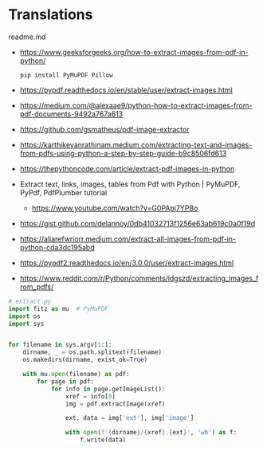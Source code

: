 # Translations

readme.md

*   https://www.geeksforgeeks.org/how-to-extract-images-from-pdf-in-python/

    ```shell
    pip install PyMuPDF Pillow
    ```

*   https://pypdf.readthedocs.io/en/stable/user/extract-images.html

*   https://medium.com/@alexaae9/python-how-to-extract-images-from-pdf-documents-9492a767a613

*   https://github.com/gsmatheus/pdf-image-extractor

*   https://karthikeyanrathinam.medium.com/extracting-text-and-images-from-pdfs-using-python-a-step-by-step-guide-b9c8506fd613

*   https://thepythoncode.com/article/extract-pdf-images-in-python

*   Extract text, links, images, tables from Pdf with Python | PyMuPDF, PyPdf, PdfPlumber tutorial

    *   https://www.youtube.com/watch?v=G0PApj7YPBo

*   https://gist.github.com/delannoy/0db41032713f1256e63ab619c0a0f19d

*   https://aliarefwriorr.medium.com/extract-all-images-from-pdf-in-python-cda3dc195abd

*   https://pypdf2.readthedocs.io/en/3.0.0/user/extract-images.html

*   https://www.reddit.com/r/Python/comments/ldgszd/extracting_images_from_pdfs/

```python
# extract.py
import fitz as mu  # PyMuPDF
import os
import sys


for filename in sys.argv[1:]:
    dirname, _ = os.path.splitext(filename)
    os.makedirs(dirname, exist_ok=True)

    with mu.open(filename) as pdf:
        for page in pdf:
            for info in page.getImageList():
                xref = info[0]
                img = pdf.extractImage(xref)

                ext, data = img['ext'], img['image']

                with open(f'{dirname}/{xref}.{ext}', 'wb') as f:
                    f.write(data)
```

```shell
```